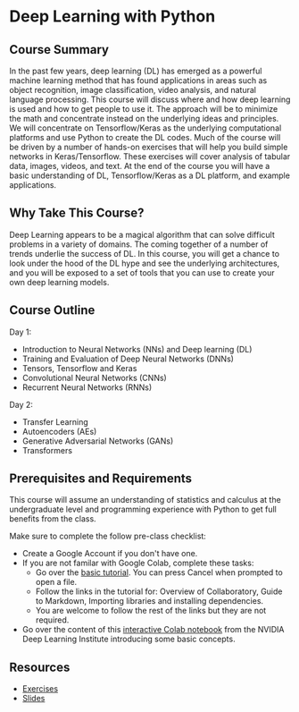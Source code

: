 # Deep Learning with Python


## Course Summary

In the past few years, deep learning (DL) has emerged as a powerful machine learning method that has found applications in areas such as object recognition, image classification, video analysis, and natural language processing. This course will discuss where and how deep learning is used and how to get people to use it. The approach will be to minimize the math and concentrate instead on the underlying ideas and principles. We will concentrate on Tensorflow/Keras as the underlying computational platforms and use Python to create the DL codes. Much of the course will be driven by a number of hands-on exercises that will help you build simple networks in Keras/Tensorflow. These exercises will cover analysis of tabular data, images, videos, and text. At the end of the course you will have a basic understanding of DL, Tensorflow/Keras as a DL platform, and example applications. 

## Why Take This Course?

Deep Learning appears to be a magical algorithm that can solve difficult problems in a variety of domains. The coming together of a number of trends underlie the success of DL. In this course, you will get a chance to look under the hood of the DL hype and see the underlying architectures, and you will be exposed to a set of tools that you can use to create your own deep learning models.

## Course Outline

Day 1:
- Introduction to Neural Networks (NNs) and Deep learning (DL)
- Training and Evaluation of Deep Neural Networks (DNNs)
- Tensors, Tensorflow and Keras
- Convolutional Neural Networks (CNNs)
- Recurrent Neural Networks (RNNs)

Day 2:
- Transfer Learning
- Autoencoders (AEs)
- Generative Adversarial Networks (GANs)
- Transformers

## Prerequisites and Requirements

This course will assume an understanding of statistics and calculus at the undergraduate level and programming experience with Python to get full benefits from the class.

Make sure to complete the follow pre-class checklist:
- Create a Google Account if you don't have one.
- If you are not familar with Google Colab, complete these tasks:
  - Go over the [basic tutorial](https://colab.research.google.com/). You can press Cancel when prompted to open a file.
  - Follow the links in the tutorial for: Overview of Collaboratory, Guide to Markdown, Importing libraries and installing dependencies.
  - You are welcome to follow the rest of the links but they are not required.
- Go over the content of this [interactive Colab notebook](https://colab.research.google.com/github/NVDLI/notebooks/blob/master/building-a-brain/BuildingABrian.ipynb) from the NVIDIA Deep Learning Institute introducing some basic concepts. 
## Resources

- [Exercises](Exercises)
- [Slides](Slides)
